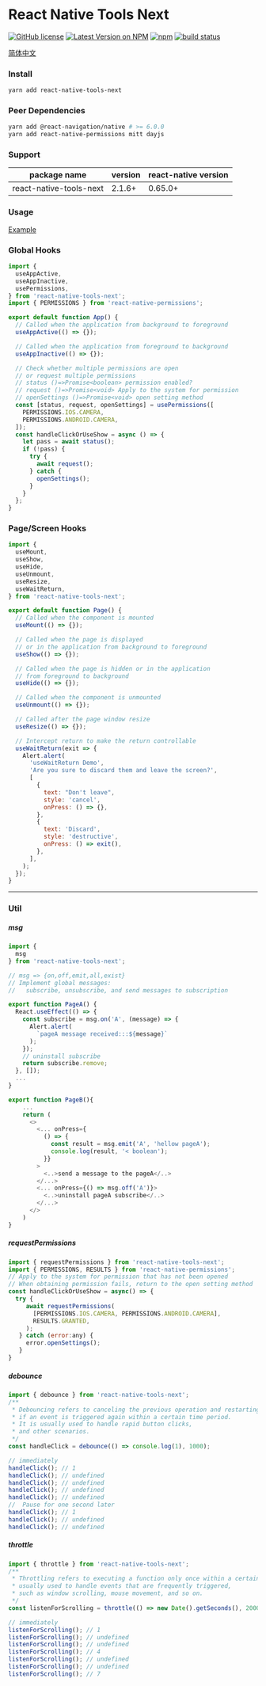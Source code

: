 # React Native Tools Next

[![GitHub license](https://img.shields.io/badge/license-MIT-blue.svg)](https://github.com/name-q/react-native-tools-next/blob/master/LICENSE)
[![Latest Version on NPM](https://img.shields.io/npm/v/react-native-tools-next.svg)](https://npmjs.com/package/react-native-tools-next)
[![npm](https://img.shields.io/npm/dt/react-native-tools-next.svg)](https://www.npmjs.com/package/react-native-tools-next)
[![build status](https://github.com/name-q/react-native-tools-next/actions/workflows/test.yml/badge.svg?branch=master)](https://github.com/name-q/react-native-tools-next/actions/workflows/test.yml)

[简体中文](./README.zh-CN.md)

### Install

```sh
yarn add react-native-tools-next
```

### Peer Dependencies

```sh
yarn add @react-navigation/native # >= 6.0.0
yarn add react-native-permissions mitt dayjs
```

### Support

| package name            | version | react-native version |
| ----------------------- | ------- | -------------------- |
| react-native-tools-next | 2.1.6+  | 0.65.0+              |

### Usage

[Example](https://github.com/name-q/react-native-tools-next-example)

### Global Hooks

```js
import {
  useAppActive,
  useAppInactive,
  usePermissions,
} from 'react-native-tools-next';
import { PERMISSIONS } from 'react-native-permissions';

export default function App() {
  // Called when the application from background to foreground
  useAppActive(() => {});

  // Called when the application from foreground to background
  useAppInactive(() => {});

  // Check whether multiple permissions are open
  // or request multiple permissions
  // status ()=>Promise<boolean> permission enabled?
  // request ()=>Promise<void> Apply to the system for permission
  // openSettings ()=>Promise<void> open setting method
  const [status, request, openSettings] = usePermissions([
    PERMISSIONS.IOS.CAMERA,
    PERMISSIONS.ANDROID.CAMERA,
  ]);
  const handleClickOrUseShow = async () => {
    let pass = await status();
    if (!pass) {
      try {
        await request();
      } catch {
        openSettings();
      }
    }
  };
}
```

### Page/Screen Hooks

```js
import {
  useMount,
  useShow,
  useHide,
  useUnmount,
  useResize,
  useWaitReturn,
} from 'react-native-tools-next';

export default function Page() {
  // Called when the component is mounted
  useMount(() => {});

  // Called when the page is displayed
  // or in the application from background to foreground
  useShow(() => {});

  // Called when the page is hidden or in the application
  // from foreground to background
  useHide(() => {});

  // Called when the component is unmounted
  useUnmount(() => {});

  // Called after the page window resize
  useResize(() => {});

  // Intercept return to make the return controllable
  useWaitReturn(exit => {
    Alert.alert(
      'useWaitReturn Demo',
      'Are you sure to discard them and leave the screen?',
      [
        {
          text: "Don't leave",
          style: 'cancel',
          onPress: () => {},
        },
        {
          text: 'Discard',
          style: 'destructive',
          onPress: () => exit(),
        },
      ],
    );
  });
}
```

---

### Util

##### **msg**

```js
import {
  msg
} from 'react-native-tools-next';

// msg => {on,off,emit,all,exist}
// Implement global messages:
//   subscribe, unsubscribe, and send messages to subscription

export function PageA() {
  React.useEffect(() => {
    const subscribe = msg.on('A', (message) => {
      Alert.alert(
        `pageA message received:::${message}`
      );
    });
    // uninstall subscribe
    return subscribe.remove;
  }, []);
  ...
}

export function PageB(){
    ...
    return (
      <>
        <... onPress={
          () => {
            const result = msg.emit('A', 'hellow pageA');
            console.log(result, '< boolean');
          }}
        >
          <..>send a message to the pageA</..>
        </...>
        <... onPress={() => msg.off('A')}>
          <..>uninstall pageA subscribe</..>
        </...>
      </>
    )
}
```

##### requestPermissions

```js
import { requestPermissions } from 'react-native-tools-next';
import { PERMISSIONS, RESULTS } from 'react-native-permissions';
// Apply to the system for permission that has not been opened
// When obtaining permission fails, return to the open setting method
const handleClickOrUseShow = async() => {
  try {
     await requestPermissions(
       [PERMISSIONS.IOS.CAMERA, PERMISSIONS.ANDROID.CAMERA],
       RESULTS.GRANTED,
     );
   } catch (error:any) {
     error.openSettings();
   }
}
```

##### debounce

```js
import { debounce } from 'react-native-tools-next';
/**
 * Debouncing refers to canceling the previous operation and restarting the timer
 * if an event is triggered again within a certain time period.
 * It is usually used to handle rapid button clicks,
 * and other scenarios.
 */
const handleClick = debounce(() => console.log(1), 1000);

// immediately
handleClick(); // 1
handleClick(); // undefined
handleClick(); // undefined
handleClick(); // undefined
handleClick(); // undefined
//  Pause for one second later
handleClick(); // 1
handleClick(); // undefined
handleClick(); // undefined
```

##### throttle

```js
import { throttle } from 'react-native-tools-next';
/**
 * Throttling refers to executing a function only once within a certain period of time,
 * usually used to handle events that are frequently triggered,
 * such as window scrolling, mouse movement, and so on.
 */
const listenForScrolling = throttle(() => new Date().getSeconds(), 2000);

// immediately
listenForScrolling(); // 1
listenForScrolling(); // undefined
listenForScrolling(); // undefined
listenForScrolling(); // 4
listenForScrolling(); // undefined
listenForScrolling(); // undefined
listenForScrolling(); // 7
```

